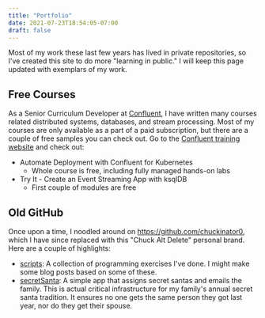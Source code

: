 ```yaml
---
title: "Portfolio"
date: 2021-07-23T18:54:05-07:00
draft: false
---
```


Most of my work these last few years has lived in private repositories, so I've created this site to do more "learning in public." I will keep this page updated with exemplars of my work.

## Free Courses 

As a Senior Curriculum Developer at [Confluent](https://www.confluent.io), I have written many courses related distributed systems, databases, and stream processing. Most of my courses are only available as a part of a paid subscription, but there are a couple of free samples you can check out. Go to the [Confluent training website](https://training.confluent.io/self-userpackage) and check out:

- Automate Deployment with Confluent for Kubernetes
  - Whole course is free, including fully managed hands-on labs
- Try It - Create an Event Streaming App with ksqlDB
  - First couple of modules are free

## Old GitHub

Once upon a time, I noodled around on https://github.com/chuckinator0, which I have since replaced with this "Chuck Alt Delete" personal brand. Here are a couple of highlights:

- [scripts](https://github.com/chuckinator0/Projects/tree/master/scripts): A collection of programming exercises I've done. I might make some blog posts based on some of these.
- [secretSanta](https://github.com/chuckinator0/Projects/tree/master/secretSanta): A simple app that assigns secret santas and emails the family. This is actual critical infrastructure for my family's annual secret santa tradition. It ensures no one gets the same person they got last year, nor do they get their spouse.